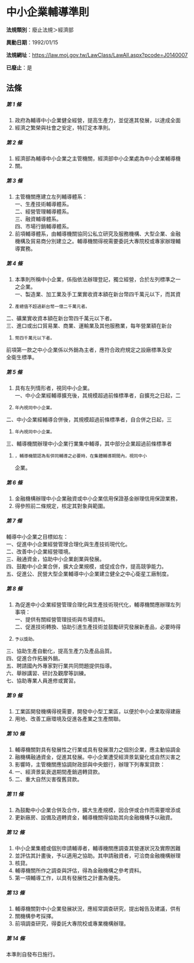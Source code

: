 # 中小企業輔導準則

**法規類別**：廢止法規＞經濟部

**異動日期**：1992/01/15  

**法規網址**：https://law.moj.gov.tw/LawClass/LawAll.aspx?pcode=J0140007

**已廢止**：是



## 法條
##### 第 1 條
1. 政府為輔導中小企業健全經營，提高生產力，並促進其發展，以達成全面
1. 經濟之繁榮與社會之安定，特訂定本準則。

##### 第 2 條
1. 經濟部為輔導中小企業之主管機關，經濟部中小企業處為中小企業輔導機
1. 關。

##### 第 3 條
1. 主管機關應建立左列輔導體系：  
一、生產技術輔導體系。  
二、經營管理輔導體系。  
三、融資輔導體系。  
四、市場行銷輔導體系。
1. 前項輔導體系，由輔導機關協同公私立研究及服務機構、大型企業、金融  
機構及貿易商分別建立之。輔導機關得視需要委託大專院校或專家辦理輔  
導實務。

##### 第 4 條
1. 本準則所稱中小企業，係指依法辦理登記，獨立經營，合於左列標準之一  
之企業。  
一、製造業、加工業及手工業實收資本額在新台幣四千萬元以下，而其資
1.     產總值不超過新台幣一億二千萬元者。  
二、礦業實收資本額在新台幣四千萬元以下者。  
三、進口或出口貿易業、商業、運輸業及其他服務業，每年營業額在新台
1.     幣四千萬元以下者。  
前項第一款之中小企業係以外銷為主者，應符合政府規定之設廠標準及安  
全衛生標準。

##### 第 5 條
1. 具有左列情形者，視同中小企業。  
一、中小企業經輔導擴充後，其規模超過前條標準者，自擴充之日起，二
1.     年內視同中小企業。  
二、中小企業經輔導合併後，其規模超過前條標準者，自合併之日起，三
1.     年內視同中小企業。  
三、輔導機關辦理中小企業行業集中輔導，其中部分企業超過前條標準者
1.     ，輔導機關認為有併同輔導之必要時，在集體輔導期間內，視同中小  
    企業。

##### 第 6 條
1. 金融機構辦理中小企業融資或中小企業信用保證基金辦理信用保證業務，
1. 得參照前二條規定，核定其對象與範圍。

##### 第 7 條
輔導中小企業之目標如左：  
一、促進中小企業經營管理合理化與生產技術現代化。  
二、改善中小企業經營環境。  
三、融通資金，協助中小企業創業與發展。  
四、鼓勵中小企業合併，擴大企業規模，或促成合作，提高競爭能力。  
五、促進公、民營大型企業輔導中小企業建立健全之中心衛星工廠制度。  

##### 第 8 條
1. 為促進中小企業經營管理合理化與生產技術現代化，輔導機關應辦理左列  
事項：  
一、提供有關經營管理技術與市場資料。  
二、促進技術轉換、協助引進生產技術並鼓勵研究發展新產品，必要時得
1.     予以獎助。  
三、協助生產自動化，提高生產力及產品品質。  
四、促進合作拓展外銷。  
五、聘請國內外專家對行業共同問題提供指導。  
六、舉辦講習、研討及觀摩等訓練。  
七、協助專業人員進修或實習。

##### 第 9 條
1. 工業區開發機構得視需要，開發中小型工業區，以便於中小企業取得建廠
1. 用地、改善工廠環境及促進各產業之生產關聯。

##### 第 10 條
1. 輔導機關對具有發展性之行業或具有發展潛力之個別企業，應主動協調金
1. 融機構融通資金，促進其發展。中小企業遭受經濟景氣變化或自然災害之
1. 影響時，主管機關應協調財政部與中央銀行，辦理下列專案貸款：
1. 一、經濟景氣衰退期間產銷週轉貸款。
1. 二、重大自然災害復舊貸款。

##### 第 11 條
1. 為鼓勵中小企業合併及合作，擴大生產規模，因合併或合作而需要增添或
1. 更新廠房、設備及週轉資金，輔導機關得協助其向金融機構予以融資。

##### 第 12 條
1. 中小企業集體或個別申請輔導者，輔導機關應調查其營運狀況及實際困難
1. 並評估其計畫後，予以適用之協助。其申請融資者，可洽商金融機構辦理
1. 核貸。
1. 輔導機關所作之調查與評估，得為金融機構之參考資料。
1. 第一項輔導工作，以具有發展性之計畫為優先。

##### 第 13 條
1. 輔導機關對中小企業發展狀況，應經常調查研究，提出報告及建議，供有
1. 關機構參考採擇。
1. 前項調查研究，得委託大專院校或專業機構辦理。

##### 第 14 條
本準則自發布日施行。


